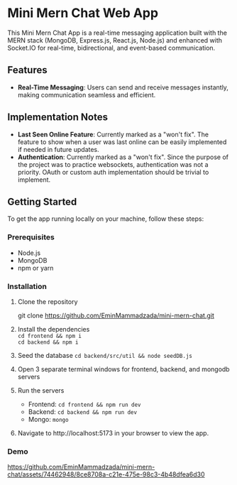 # Mini Mern Chat Web App

This Mini Mern Chat App is a real-time messaging application built with the MERN stack (MongoDB, Express.js, React.js, Node.js) and enhanced with Socket.IO for real-time, bidirectional, and event-based communication.

## Features

- **Real-Time Messaging**: Users can send and receive messages instantly, making communication seamless and efficient.

## Implementation Notes

- **Last Seen Online Feature**: Currently marked as a "won't fix". The feature to show when a user was last online can be easily implemented if needed in future updates.
- **Authentication**: Currently marked as a "won't fix". Since the purpose of the project was to practice websockets, authentication was not a priority. OAuth or custom auth implementation should be trivial to implement.

## Getting Started

To get the app running locally on your machine, follow these steps:

### Prerequisites

- Node.js
- MongoDB
- npm or yarn

### Installation

1. Clone the repository

   git clone https://github.com/EminMammadzada/mini-mern-chat.git

2. Install the dependencies <br>
  ```cd frontend && npm i``` <br>
  ```cd backend && npm i```

3. Seed the database
  ```cd backend/src/util && node seedDB.js```
  
4. Open 3 separate terminal windows for frontend, backend, and mongodb servers
5. Run the servers
   - Frontend: ```cd frontend && npm run dev```
   - Backend:  ```cd backend && npm run dev```
   - Mongo: ```mongo```

6. Navigate to http://localhost:5173 in your browser to view the app.

### Demo



https://github.com/EminMammadzada/mini-mern-chat/assets/74462948/8ce8708a-c21e-475e-98c3-4b48dfea6d30







